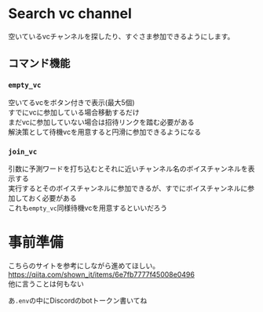 # Search vc channel
空いているvcチャンネルを探したり、すぐさま参加できるようにします。
## コマンド機能
### `empty_vc`
空いてるvcをボタン付きで表示(最大5個)<br>
すでにvcに参加している場合移動するだけ<br>
まだvcに参加していない場合は招待リンクを踏む必要がある<br>
解決策として待機vcを用意すると円滑に参加できるようになる

### `join_vc`
引数に予測ワードを打ち込むとそれに近いチャンネル名のボイスチャンネルを表示する<br>
実行するとそのボイスチャンネルに参加できるが、すでにボイスチャンネルに参加しておく必要がある<br>
これも`empty_vc`同様待機vcを用意するといいだろう

# 事前準備
こちらのサイトを参考にしながら進めてほしい。
https://qiita.com/shown_it/items/6e7fb7777f45008e0496<br>
他に言うことは何もない

あ`.env`の中にDiscordのbotトークン書いてね

